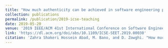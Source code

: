 ```yaml
---
title: "How much authenticity can be achieved in software engineering project based courses?"
collection: publications
permalink: /publication/2019-icse-teaching
date: 2019-05-20
venue: '2019 IEEE/ACM 41st International Conference on Software Engineering: Software Engineering Education and Training (ICSE-SEET)'
link: 'https://dl.acm.org/doi/abs/10.1109/ICSE-SEET.2019.00030'
citation: 'Zahra Shakeri Hossein Abad, M. Bano, and D. Zowghi. "How much authenticity can be achieved in software engineering project based courses?." 2019 IEEE/ACM 41st International Conference on Software Engineering: Software Engineering Education and Training (ICSE-SEET). IEEE, 2019.'
---
```

